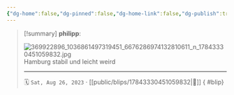 ```yaml
---
{"dg-home":false,"dg-pinned":false,"dg-home-link":false,"dg-publish":true,"tags":["dgblip"],"disabled rules":["yaml-title","yaml-title-alias","file-name-heading"],"title":"philipp on instagram @ 2023-08-26","created-date":"2023-08-26T16:00:00","updated-date":"2025-05-02T17:43:07","dg-path":"blips/17843330451059832.md","permalink":"/blips/17843330451059832/","dgPassFrontmatter":true}
---
```


> [!summary] **philipp**:
>
> ![369922896_1036861497319451_6676286974132810611_n_17843330451059832.jpg](/img/user/attachments/369922896_1036861497319451_6676286974132810611_n_17843330451059832.jpg)
> Hamburg stabil und leicht weird
> - - -
>
> 🗓️ `Sat, Aug 26, 2023` · [[public/blips/17843330451059832\|🔗]]
{ #blip}

